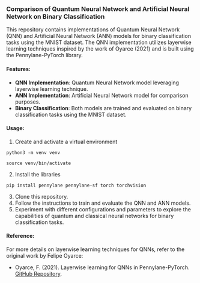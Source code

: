 ### Comparison of Quantum Neural Network and Artificial Neural Network on Binary Classification

This repository contains implementations of Quantum Neural Network (QNN) and Artificial Neural Network (ANN) models for binary classification tasks using the MNIST dataset. The QNN implementation utilizes layerwise learning techniques inspired by the work of Oyarce (2021) and is built using the Pennylane-PyTorch library.

#### Features:

- **QNN Implementation**: Quantum Neural Network model leveraging layerwise learning technique.
- **ANN Implementation**: Artificial Neural Network model for comparison purposes.
- **Binary Classification**: Both models are trained and evaluated on binary classification tasks using the MNIST dataset.

#### Usage:

1. Create and activate a virtual environment
```
python3 -m venv venv
```
```
source venv/bin/activate
```
2. Install the libraries
```
pip install pennylane pennylane-sf torch torchvision
```
3. Clone this repository.
4. Follow the instructions to train and evaluate the QNN and ANN models.
5. Experiment with different configurations and parameters to explore the capabilities of quantum and classical neural networks for binary classification tasks.

#### Reference:

For more details on layerwise learning techniques for QNNs, refer to the original work by Felipe Oyarce:

- Oyarce, F. (2021). Layerwise learning for QNNs in Pennylane-PyTorch. [GitHub Repository](https://github.com/felipeoyarce/layerwise-learning/tree/master).

